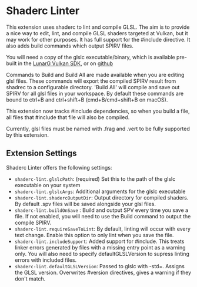 # Shaderc Linter

This extension uses shaderc to lint and compile GLSL. The aim is to provide a nice way to edit, lint, and compile GLSL shaders targeted at Vulkan, but it may work for other purposes. It has full support for the #include directive. It also adds build commands which output SPIRV files.

You will need a copy of the glslc executable/binary, which is available pre-built in the [LunarG Vulkan SDK](https://www.lunarg.com/vulkan-sdk/), or on [github](https://github.com/google/shaderc)

Commands to Build and Build All are made available when you are editing glsl files. These commands will export the compiled SPIRV result from shadrec to a configurable directory. 'Build All' will compile and save out SPIRV for all glsl files in your workspace. By default these commands are bound to ctrl+B and ctrl+shift+B (cmd+B/cmd+shift+B on macOS).

This extension now tracks #include dependencies, so when you build a file, all files that #include that file will also be compiled.

Currently, glsl files must be named with .frag and .vert to be fully supported by this extension.

## Extension Settings

Shaderc Linter offers the following settings:

- `shaderc-lint.glslcPath`: (required) Set this to the path of the glslc executable on your system
- `shaderc-lint.glslcArgs`: Additional arguments for the glslc executable
- `shaderc-lint.shadercOutputDir`: Output directory for compiled shaders. By default .spv files will be saved alongside your glsl files.
- `shaderc-lint.buildOnSave` : Build and output SPV every time you save a file. If not enabled, you will need to use the Build command to output the compile SPIRV.
- `shaderc-lint.requireSaveToLint`: By default, linting will occur with every text change. Enable this option to only lint when you save the file.
- `shaderc-lint.includeSupport`: Added support for #include. This treats linker errors generated by files with a missing entry point as a warning only. You will also need to specify defaultGLSLVersion to supress linting errors with included files.
- `shaderc-lint.defaultGLSLVersion`: Passed to glslc with -std=. Assigns the GLSL version. Overwrites #version directives, gives a warning if they don't match.
